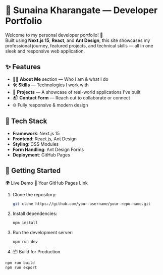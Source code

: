 # 🌟 Sunaina Kharangate — Developer Portfolio

Welcome to my personal developer portfolio! 🚀  
Built using **Next.js 15**, **React**, and **Ant Design**, this site showcases my professional journey, featured projects, and technical skills — all in one sleek and responsive web application.

## ✨ Features

- 🧑‍💻 **About Me** section — Who I am & what I do
- 🛠️ **Skills** — Technologies I work with
- 💼 **Projects** — A showcase of real-world applications I've built
- 📬 **Contact Form** — Reach out to collaborate or connect
- 🌐 Fully responsive & modern design

## 🔧 Tech Stack

- **Framework**: Next.js 15
- **Frontend**: React.js, Ant Design
- **Styling**: CSS Modules
- **Form Handling**: Ant Design Forms
- **Deployment**: GitHub Pages

## 🚀 Getting Started

🌍 Live Demo
🔗 Your GitHub Pages Link


1. Clone the repository:
   ```bash
   git clone https://github.com/your-username/your-repo-name.git
2. Install dependencies:
   ```bash
   npm install
3. Run the development server:
   ```bash
   npm run dev
4. 📦 Build for Production
  ```bash
  npm run build
  npm run export






